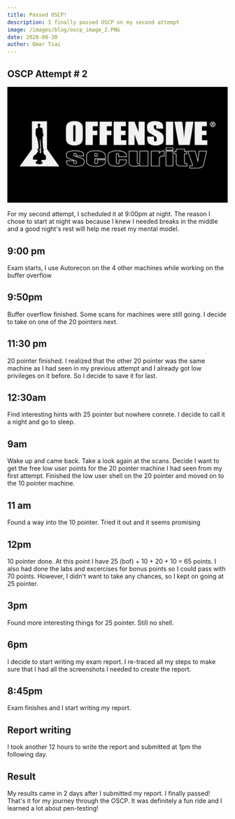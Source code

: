 ```yaml
---
title: Passed OSCP!
description: I finally passed OSCP on my second attempt
image: /images/blog/oscp_image_2.PNG
date: 2020-08-30
author: Omar Tsai
---
```


## OSCP Attempt \# 2

![OSCP image](/images/blog/oscp_image_2.PNG)

For my second attempt, I scheduled it at 9:00pm at night. The reason I chose to start at night was because I knew I needed breaks in the middle and a good night's rest will help me reset my mental model.

## 9:00 pm

Exam starts, I use Autorecon on the 4 other machines while working on the buffer overflow

## 9:50pm

Buffer overflow finished. Some scans for machines were still going. I decide to take on one of the 20 pointers next.

## 11:30 pm

20 pointer finished. I realized that the other 20 pointer was the same machine as I had seen in my previous attempt and I already got low privileges on it before. So I decide to save it for last.

## 12:30am

Find interesting hints with 25 pointer but nowhere conrete. I decide to call it a night and go to sleep.

## 9am

Wake up and came back. Take a look again at the scans. Decide I want to get the free low user points for the 20 pointer machine I had seen from my first attempt. Finished the low user shell on the 20 pointer and moved on to the 10 pointer machine.

## 11 am

Found a way into the 10 pointer. Tried it out and it seems promising

## 12pm

10 pointer done. At this point I have 25 (bof) + 10 + 20 + 10 = 65 points. I also had done the labs and excercises for bonus points so I could pass with 70 points. However, I didn't want to take any chances, so I kept on going at 25 pointer.

## 3pm

Found more interesting things for 25 pointer. Still no shell.

## 6pm

I decide to start writing my exam report. I re-traced all my steps to make sure that I had all the screenshots I needed to create the report.

## 8:45pm

Exam finishes and I start writing my report.

## Report writing

I took another 12 hours to write the report and submitted at 1pm the following day.

## Result

My results came in 2 days after I submitted my report. I finally passed! That's it for my journey through the OSCP. It was definitely a fun ride and I learned a lot about pen-testing!
